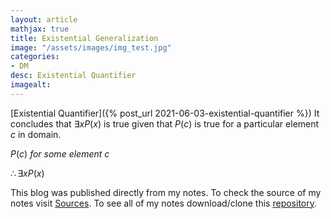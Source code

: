 ```yaml
---
layout: article
mathjax: true
title: Existential Generalization
image: "/assets/images/img_test.jpg"
categories:
- DM
desc: Existential Quantifier 
imagealt: 
---
```


[Existential Quantifier]({% post_url 2021-06-03-existential-quantifier %})
It concludes that $\exists xP(x)$ is true given that $P(c)$ is true for a particular element $c$ in domain.


































































































































































































































































































































































$P(c)\ for\ some\ element\ c$

































































































































































































































































































































































$\therefore \exists xP(x)$


































































































































































































































































































































































This blog was published directly from my notes.
To check the source of my notes visit [Sources](sources.html).
To see all of my notes download/clone this [repository](https://github.com/bovem/CS).